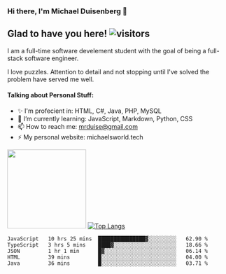 ### Hi there, I'm Michael Duisenberg 👋
## Glad to have you here! ![visitors](https://visitor-badge.glitch.me/badge?page_id=MrDuise.MrDuise)

I am a full-time software develement student with the goal of being a full-stack software engineer. 

I love puzzles. Attention to detail and not stopping until I've solved the problem have served me well.

#### Talking about Personal Stuff:
- ✨ I'm profecient in: HTML, C#, Java, PHP, MySQL
- 🌱 I’m currently learning: JavaScript, Markdown, Python, CSS
- 📫 How to reach me: mrduise@gmail.com
- ⚡ My personal website: michaelsworld.tech
<!--
**MrDuise/MrDuise** is a ✨ _special_ ✨ repository because its `README.md` (this file) appears on your GitHub profile.

Here are some ideas to get you started:

- 🔭 I’m currently working on ...

- 👯 I’m looking to collaborate on ...
- 🤔 I’m looking for help with ...
- 💬 Ask me about ...

- 😄 Pronouns: ...
- ⚡ Fun fact: ...
-->

<img height="180em" src="https://github-readme-stats.vercel.app/api/?username=MrDuise&show_icons=true&hide_border=true&&count_private=true&include_all_commits=true" /> [![Top Langs](https://github-readme-stats.vercel.app/api/top-langs/?username=MrDuise&langs_count=8)](https://github.com/anuraghazra/github-readme-stats)


<!--START_SECTION:waka-->
```text
JavaScript   10 hrs 25 mins  ███████████████▓░░░░░░░░░   62.90 % 
TypeScript   3 hrs 5 mins    ████▓░░░░░░░░░░░░░░░░░░░░   18.66 % 
JSON         1 hr 1 min      █▓░░░░░░░░░░░░░░░░░░░░░░░   06.14 % 
HTML         39 mins         █░░░░░░░░░░░░░░░░░░░░░░░░   04.00 % 
Java         36 mins         █░░░░░░░░░░░░░░░░░░░░░░░░   03.71 % 
```
<!--END_SECTION:waka-->
